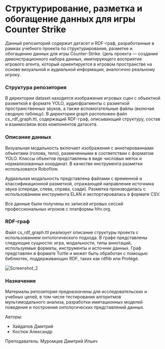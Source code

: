 # Структурирование, разметка и обогащение данных для игры Counter Strike

Данный репозиторий содержит датасет и RDF-граф, разработанные в рамках учебного проекта по структурирования, разметке и обогащению данных для игры Counter-Strike. Цель проекта — создание демонстрационного набора данных, имитирующего восприятие игрового агента, который ориентируется в игровом пространстве на основе визуальной и аудиальной информации, аналогично реальному игроку.

### Структура репозитория
В директории dataset находятся изображения игровых сцен с объектной разметкой в формате YOLO, аудиофрагменты с разметкой пространственных звуков, а также вспомогательные файлы (включая сводную таблицу). В директории graph расположен файл cs_rdf_graph.ttl, содержащий RDF-граф, описывающий структуру, состав и взаимосвязи всех компонентов датасета.

### Описание данных
Визуальная модальность включает изображения с аннотированными объектами (голова, тело), размеченными в соответствии с форматом YOLO. Классы объектов представлены в виде числовых меток и нормализованных координат. В качестве инструмента разметки использовался Roboflow.

Аудиальная модальность представлена файлами с временной и классификационной разметкой, отражающей направление источника звука (спереди, слева, справа, сзади). Разметка производилась с использованием инструмента ELAN и экспортировалась в формате CSV.

Все данные были получены из записей игровых сессий профессиональных игроков с платформы hltv.org.

### RDF-граф
Файл cs_rdf_graph.ttl реализует описание структуры проекта с использованием онтологического подхода. В графе представлены следующие сущности: игра, модальности, типы аннотаций, используемые форматы, инструменты и источник данных. Граф представлен в формате Turtle и может быть обработан с помощью библиотек, поддерживающих RDF, таких как rdflib или Protégé.

![Screenshot_2](https://github.com/user-attachments/assets/902d1fce-737d-4c13-aa52-2dd8de80281a)

### Назначение
Материалы репозитория предназначены для исследовательских и учебных целей, в том числе тестирования алгоритмов мультимодального анализа, разработки имитационных моделей поведения и построения онтологических представлений данных.

Авторы:
- Хайдапов Дмитрий
- Костюк Александр

Преподаватель: Муромцев Дмитрий Ильич

